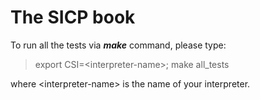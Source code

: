 # The SICP book



To run all the tests via ***make*** command, please type:
> export CSI=\<interpreter-name\>; make all_tests

where \<interpreter-name\> is the name of your interpreter.
